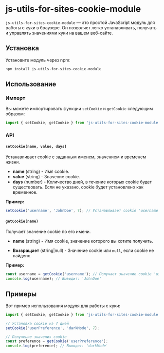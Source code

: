 # js-utils-for-sites-cookie-module

`js-utils-for-sites-cookie-module` — это простой JavaScript модуль для работы с куки в браузере. Он позволяет легко устанавливать, получать и управлять значениями куки на вашем веб-сайте.

## Установка

Установите модуль через npm:

```bash
npm install js-utils-for-sites-cookie-module
```

## Использование

### Импорт

Вы можете импортировать функции `setCookie` и `getCookie` следующим образом:

```javascript
import { setCookie, getCookie } from 'js-utils-for-sites-cookie-module';
```

### API

#### `setCookie(name, value, days)`

Устанавливает cookie с заданным именем, значением и временем жизни.

- **name** (string) - Имя cookie.
- **value** (string) - Значение cookie.
- **days** (number) - Количество дней, в течение которых cookie будет существовать. Если не указано, cookie будет установлено как временное.

**Пример:**

```javascript
setCookie('username', 'JohnDoe', 7); // Устанавливает cookie 'username' со значением 'JohnDoe' на 7 дней
```

#### `getCookie(name)`

Получает значение cookie по его имени.

- **name** (string) - Имя cookie, значение которого вы хотите получить.

- **Возвращает** (string|null) - Значение cookie или `null`, если cookie не найдено.

**Пример:**

```javascript
const username = getCookie('username'); // Получает значение cookie 'username'
console.log(username); // Выводит: 'JohnDoe'
```

## Примеры

Вот пример использования модуля для работы с куки:

```javascript
import { setCookie, getCookie } from 'js-utils-for-sites-cookie-module';

// Установка cookie на 7 дней
setCookie('userPreference', 'darkMode', 7);

// Получение значения cookie
const preference = getCookie('userPreference');
console.log(preference); // Выводит: 'darkMode'
```
